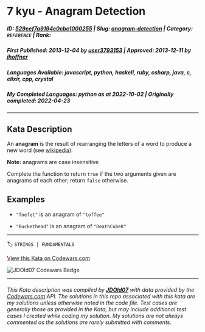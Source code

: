 # 7 kyu - Anagram Detection

##### **ID**: [529eef7a9194e0cbc1000255](https://www.codewars.com/kata/529eef7a9194e0cbc1000255) | **Slug**: [anagram-detection](https://www.codewars.com/kata/529eef7a9194e0cbc1000255) | **Category**: `REFERENCE` | **Rank**: <span style="color:white">7 kyu</span>

##### **First Published**: 2013-12-04 ***by*** [user3793153](https://www.codewars.com/users/user3793153) | **Approved**: 2013-12-11 ***by*** [jhoffner](https://www.codewars.com/users/jhoffner)

##### **Languages Available**: javascript, python, haskell, ruby, csharp, java, c, elixir, cpp, crystal

##### **My Completed Languages**: python ***as at*** 2022-10-02 | **Originally completed**: 2022-04-23

---

## Kata Description


An **anagram** is the result of rearranging the letters of a word to produce a new word (see [wikipedia](https://en.wikipedia.org/wiki/Anagram)).



**Note:** anagrams are case insensitive



Complete the function to return `true` if the two arguments given are anagrams of each other; return `false` otherwise.





## Examples



* `"foefet"` is an anagram of `"toffee"`



* `"Buckethead"` is an anagram of `"DeathCubeK"`



---


🏷 `STRINGS | FUNDAMENTALS`


[View this Kata on Codewars.com](https://www.codewars.com/kata/529eef7a9194e0cbc1000255)

![](https://www.codewars.com/users/jdold07/badges/large "JDOld07 Codewars Badge")

---

###### *This Kata description was compiled by [**JDOld07**](https://tpstech.dev) with data provided by the [Codewars.com](https://www.codewars.com) API.  The solutions in this repo associated with this kata are my solutions unless otherwise noted in the code file.  Test cases are generally those as provided in the Kata, but may include additional test cases I created while coding my solution.  My solutions are not always commented as the solutions are rarely submitted with comments.*
